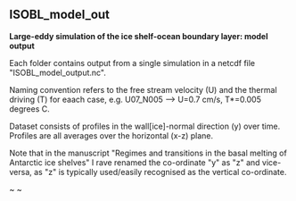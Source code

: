 ## ISOBL_model_out
**Large-eddy simulation of the ice shelf-ocean boundary layer: model output**

Each folder contains output from a single simulation in a netcdf file "ISOBL_model_output.nc".

Naming convention refers to the free stream velocity (U) and the thermal driving (T) for eaach case, e.g. U07_N005 --> U=0.7 cm/s, T\*=0.005 degrees C.

Dataset consists of profiles in the wall[ice]-normal direction (y) over time. Profiles are all averages over the horizontal (x-z) plane.

Note that in the manuscript "Regimes and transitions in the basal melting of Antarctic ice shelves" I rave renamed the co-ordinate "y" as "z" and vice-versa, as "z" is typically used/easily recognised as the vertical co-ordinate.

~
~
